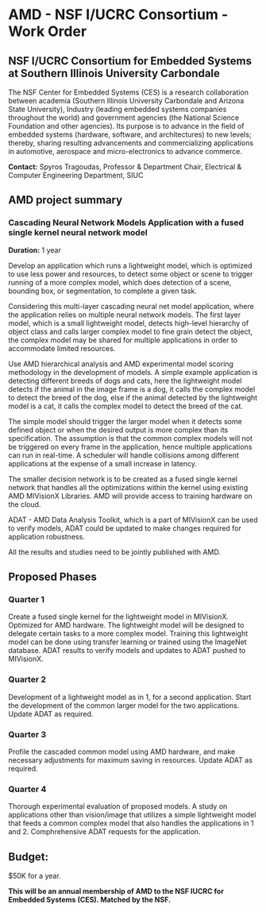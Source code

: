 # AMD - NSF I/UCRC Consortium - Work Order

## NSF I/UCRC Consortium for Embedded Systems at Southern Illinois University Carbondale
The NSF Center for Embedded Systems (CES) is a research collaboration between academia (Southern Illinois University Carbondale and Arizona State University), Industry (leading embedded systems companies throughout the world) and government agencies (the National Science Foundation and other agencies). Its purpose is to advance in the field of embedded systems (hardware, software, and architectures) to new levels; thereby, sharing resulting advancements and commercializing applications in automotive, aerospace and micro-electronics to advance commerce.

**Contact:** Spyros Tragoudas, Professor & Department Chair, Electrical & Computer Engineering Department, SIUC

## AMD project summary

### Cascading Neural Network Models Application with a fused single kernel neural network model

**Duration:** 1 year

Develop an application which runs a lightweight model, which is optimized to use less power and resources, to detect some object or scene to trigger running of a more complex model, which does detection of a scene, bounding box, or segmentation, to complete a given task.

Considering this multi-layer cascading neural net model application, where the application relies on multiple neural network models. The first layer model, which is a small lightweight model, detects high-level hierarchy of object class and calls larger complex model to fine grain detect the object, the complex model may be shared for multiple applications in order to accommodate limited resources.

Use AMD hierarchical analysis and AMD experimental model scoring methodology in the development of models. A simple example application is detecting different breeds of dogs and cats, here the lightweight model detects if the animal in the image frame is a dog, it calls the complex model to detect the breed of the dog, else if the animal detected by the lightweight model is a cat, it calls the complex model to detect the breed of the cat.

The simple model should trigger the larger model when it detects some defined object or when the desired output is more complex than its specification. The assumption is that the common complex models will not be triggered on every frame in the application, hence multiple applications can run in real-time. A scheduler will handle collisions among different applications at the expense of a small increase in latency.

The smaller decision network is to be created as a fused single kernel network that handles all the optimizations within the kernel using existing AMD MIVisionX Libraries. AMD will provide access to training hardware on the cloud.

ADAT - AMD Data Analysis Toolkit, which is a part of MIVisionX can be used to verify models, ADAT could be updated to make changes required for application robustness.

All the results and studies need to be jointly published with AMD.

## Proposed Phases
### Quarter 1
Create a fused single kernel for the lightweight model in MIVisionX. Optimized for AMD hardware. The lightweight model will be designed to delegate certain tasks to a more complex model. Training this lightweight model can be done using transfer learning or trained using the ImageNet database. ADAT results to verify models and updates to ADAT pushed to MIVisionX.

### Quarter 2
Development of a lightweight model as in 1, for a second application. Start the development of the common larger model for the two applications. Update ADAT as required.

### Quarter 3
Profile the cascaded common model using AMD hardware, and make necessary adjustments for maximum saving in resources. Update ADAT as required.

### Quarter 4
Thorough experimental evaluation of proposed models. A study on applications other than vision/image that utilizes a simple lightweight model that feeds a common complex model that also handles the applications in 1 and 2. Comphrehensive ADAT requests for the application.

## Budget:
$50K for a year.

**This will be an annual membership of AMD to the NSF IUCRC for Embedded Systems (CES). Matched by the NSF.**

